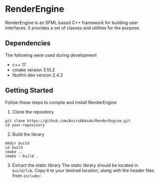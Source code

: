 # RenderEngine

RenderEngine is an SFML based C++ framework for building user interfaces.
It provides a set of classes and utilities for the purpose.

## Dependencies

The following were used during development

- c++ 17
- cmake version 3.10.2
- libsfml-dev version 2.4.2

## Getting Started

Follow these steps to compile and install RenderEngine

1. Clone the repository
```shell
git clone https://github.com/AvirukBasak/RenderEngine.git
cd your-repository
```

2. Build the library
```shell
mkdir build
cd build
cmake ..
cmake --build .
```

3. Extract the static library
The static library should be located in `build/lib`.
Copy it to your desired location, along with the header files from `include/`.
